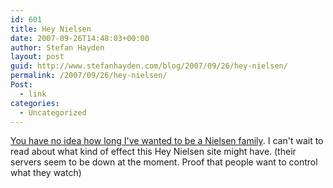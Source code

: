 ```yaml
---
id: 601
title: Hey Nielsen
date: 2007-09-26T14:48:03+00:00
author: Stefan Hayden
layout: post
guid: http://www.stefanhayden.com/blog/2007/09/26/hey-nielsen/
permalink: /2007/09/26/hey-nielsen/
Post:
  - link
categories:
  - Uncategorized
---
```

<a href="http://www.heynielsen.com/">You have no idea how long I've wanted to be a Nielsen family</a>. I can't wait to read about what kind of effect this Hey Nielsen site might have. (their servers seem to be down at the moment. Proof that people want to control what they watch)